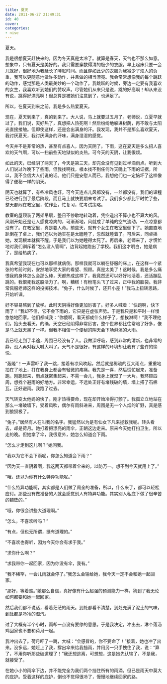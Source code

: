 ```yaml
---
title: 夏天
date: 2011-06-27 21:49:31
id: 40
cover: 
categories:
- nise
---
```


 夏天。

 我是很想夏天赶快来的，因为冬天真是太冷了。就算是春天，天气也不那么如意。想象中，只有夏天是美好的。我只需要穿数得清的极少的衣服，早上起床只要一会儿就好，很好地为我延长了睡眠时间。而且穿如此少的衣服为我减少了烦人的负重，我可以更随意地做许多动作，并且做的相当漂亮。我会常常想像我的每个跳跃的动作，感觉那是人类最美妙的一个动作了。我跳跃的时候，旁边一定要有我喜欢的女生，我喜欢听到她们的赞叹声。尽管她们从来只是说，跳的好高啊！却从来没有说，跳得好漂亮啊！但总算是被她们注意到了，也满足了。

 所以，在夏天到来之前，我是多么热爱夏天。

 现在，夏天到来了，真的到来了。大人说，马上就要过五月了。老师说，立夏早就过了。我们说，天好热了，真想把人热死啊！然后纷纷地躲进树荫，再不敢与太阳光直接接触。但即使这样，还是会出满身的汗。我发现，我并不是那么喜欢夏天，我讨厌夏天，我讨厌满身的汗味，满身湿湿的感觉。

 今天并不是非常的热，甚至有点喜人，因为天阴了。下雨，这在夏天是多么招人喜欢的天气啊，可以一扫前些天地狱似的炎热。可今天的天阴，让我很烦。

 如此的天，已经阴了两天了，今天是第三天，却完全没有见到过半滴雨点。听到大人们说过昨晚下了些雨，但我找啊找，根本找不到任何昨天晚上下雨的证据，所以，我不会信大人们说的话。他们只是安慰人而已，我想他们也一定恼坏了这样像得了便秘一样的阴天。

 阴天也就算了，有些冷风也好。可今天连点儿风都没有，一丝都没有。我们的课程已经进行到了最后阶段，而且马上就快要期末考试了。我们多少都比平时忙了些，整天都闷在教室里，忙作业，忙复习，忙考试策略。

 教室的屋顶装了两架吊扇，整日不停歇地转动着，凭空造出不算小也不算大的风。风刚开始还是让人感觉凉爽的，可渐渐地，风就成了单纯的空气流动，一点凉意都没有了。在教室里，真是要人命。前些天，就有个女生在教室里倒下了。她直直地趴倒在了桌上，我们还以为她实在是太瞌睡了，忽然就睡着了。可后来，同桌摇她，发现根本就摇不醒。于是我们以为她睡得太死了。再后来，老师来了，才慌忙地对我们训斥着“怎么没人管啊”，边背起她跑出了学校。我们这才明白，她是病了，是给热病了。

 我真希望我现在也可以那样就病倒。那样我就可以躺在舒服的床上，在这样一个紧张的考前时刻，安然地享受大家的看望、照顾。真是太美了！这时候，我是多么痛恨我的身体怎么会那么棒，天都热成这样了，我竟然还可以好好地活着，还活蹦乱跳的。我恨死我这股活力了。啊，糟糕！有粉笔头飞了过来，正中我的脑袋。我非常佩服老师这样的投掷技术。“兔子，什么时候了，还开小差！”我马上扭转思路，开始听课。

 好不容易熬到了放学。此时天阴得好像更加厉害了。好多人喊着：“快跑啊，快下雨了！”我却不信，它不会下雨的，它只是在虚张声势。于是我只是和平时一样慢悠悠地回家。他们都喊我：“你傻啊，看天都成什么样子了，想挨淋啊！”我不理他们，抬头去看天。的确，天空已经阴得非常厉害，整个世界都比往常暗了好多，像是马上就天黑了一样。但我不相信一个便秘的阴天会下场淋漓的大雨。

 我已经走到了半途，周围已经没有了人。我做深呼吸，感到非常的清新，也非常的静，没人再对我大喊大叫了。天气不是很好，有这样的环境却让我有了些许的愉悦。

 “轰隆”！一声雷吓了我一跳，接着有凉风吹起，然后就是稀疏的豆大雨点，重重地拍在了地上，打在我身上都会有轻微的疼痛。我先是一喜，然后慌忙起来，准备跑。刚跑起来，雨点就密集起来，不需一会儿，我身上就湿了一大片。我环顾四周，想找个避雨的好地方。非常幸运，不远处正好有堵残破的墙，墙上搭了石棉瓦，正好避雨。我跑了过去。

 天气转变太他妈的快了。刚才热得要命，现在却开始冷得打颤了。我孤立立地站在那么一堵破墙下，受着风吹，偶尔有雨斜进来，周围是无一个人烟的旷野，真是感到狼狈极了。

 “兔子。”居然有人在叫我的名字。我猛然以为是有仙女下凡来拯救我呢。转头看去，却是荷月。她打着把漂亮的雨伞，正朝这边走来。原来今天她打扫卫生，所以走的晚。但她拿了伞，我很意外，她怎么知道会下雨。

 “怎么才走到这儿啊？”她问我。

 “我以为它不会下雨呢，你怎么知道会下雨？”

 “因为天一直阴着啊，我这两天都带着伞来的，以防万一。想不到今天就用上了。”

 “哦，还以为你有什么特异功能呢。”

 “什么特异功能啊，其实都是人们做了周全的准备，所以，什么来了，都可以轻松应付。那些没有做准备的人就会感觉别人有特异功能。其实别人私底下做了很辛苦的铺垫的。”

 “哦，你很会讲些大道理啊。”

 “怎么，不喜欢听吗？”

 “有点，但也无所谓，挺有道理的。”

 “不喜欢也得听，因为今天你会有求于我。”

 “求你什么啊？”

 “求我带你一起回家，因为你没有伞，我有。”

 “我不稀罕，一会儿雨就会停了。”我怎么会输给她，我今天一定不会和她一起回家。

 “那好，等着瞧。”她那么自信，真好像有什么超强的预测能力一样，猜到了我无论如何都要和她一起回家。

 然后我们都不说话，看着茫茫的雨天。到处都看不清楚，到处充满了泥土的气味，到处都是冷冷的湿汽。

 过了大概有半个小时，雨却一点没有要停的意思。于是我决定，冲出去，淋个落汤鸡回家也不要和荷月一起。

 我冲出去了。荷月吓了一跳，大喊：“会感冒的，你不要命了！”接着，她也冲了出来。没多远，她赶上了我，撑出伞来给我挡雨，并用另一只手拽住了我，说：“算了，不用你听那些破道理了！”我还想逃离，可想想，这是她先认输了，不是我，就接受了。

 在她小小的雨伞下边，并不能完全为我们两个挡住所有的雨滴，但已是雨天中莫大的庇护。受着这样的庇护，倒也不觉得很冷了，慢慢地继续回家的路。
